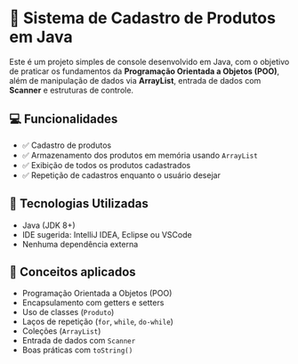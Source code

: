 # 🛒 Sistema de Cadastro de Produtos em Java

Este é um projeto simples de console desenvolvido em Java, com o objetivo de praticar os fundamentos da **Programação Orientada a Objetos (POO)**, além de manipulação de dados via **ArrayList**, entrada de dados com **Scanner** e estruturas de controle.

## 💻 Funcionalidades

- ✅ Cadastro de produtos
- ✅ Armazenamento dos produtos em memória usando `ArrayList`
- ✅ Exibição de todos os produtos cadastrados
- ✅ Repetição de cadastros enquanto o usuário desejar

## 🧱 Tecnologias Utilizadas

- Java (JDK 8+)
- IDE sugerida: IntelliJ IDEA, Eclipse ou VSCode
- Nenhuma dependência externa

## 🧠 Conceitos aplicados

- Programação Orientada a Objetos (POO)
- Encapsulamento com getters e setters
- Uso de classes (`Produto`)
- Laços de repetição (`for`, `while`, `do-while`)
- Coleções (`ArrayList`)
- Entrada de dados com `Scanner`
- Boas práticas com `toString()`

